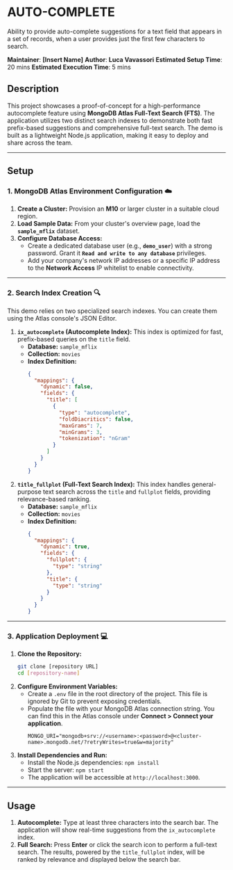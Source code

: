 # AUTO-COMPLETE

Ability to provide auto-complete suggestions for a text field that appears in a set of records, when a user provides just the first few characters to search.

**Maintainer**: **[Insert Name]**
**Author**: **Luca Vavassori**
**Estimated Setup Time**: 20 mins
**Estimated Execution Time**: 5 mins

## Description

This project showcases a proof-of-concept for a high-performance autocomplete feature using **MongoDB Atlas Full-Text Search (FTS)**. The application utilizes two distinct search indexes to demonstrate both fast prefix-based suggestions and comprehensive full-text search. The demo is built as a lightweight Node.js application, making it easy to deploy and share across the team.

---

## Setup

### 1. MongoDB Atlas Environment Configuration ☁️

1.  **Create a Cluster:** Provision an **M10** or larger cluster in a suitable cloud region.
2.  **Load Sample Data:** From your cluster's overview page, load the **`sample_mflix`** dataset.
3.  **Configure Database Access:**
    * Create a dedicated database user (e.g., **`demo_user`**) with a strong password. Grant it **`Read and write to any database`** privileges.
    * Add your company's network IP addresses or a specific IP address to the **Network Access** IP whitelist to enable connectivity.

---

### 2. Search Index Creation 🔍

This demo relies on two specialized search indexes. You can create them using the Atlas console's JSON Editor.

1.  **`ix_autocomplete` (Autocomplete Index):** This index is optimized for fast, prefix-based queries on the `title` field.
    * **Database:** `sample_mflix`
    * **Collection:** `movies`
    * **Index Definition:**
        ```json
        {
          "mappings": {
            "dynamic": false,
            "fields": {
              "title": [
                {
                  "type": "autocomplete",
                  "foldDiacritics": false,
                  "maxGrams": 7,
                  "minGrams": 3,
                  "tokenization": "nGram"
                }
              ]
            }
          }
        }
        ```
2.  **`title_fullplot` (Full-Text Search Index):** This index handles general-purpose text search across the `title` and `fullplot` fields, providing relevance-based ranking.
    * **Database:** `sample_mflix`
    * **Collection:** `movies`
    * **Index Definition:**
        ```json
        {
          "mappings": {
            "dynamic": true,
            "fields": {
              "fullplot": {
                "type": "string"
              },
              "title": {
                "type": "string"
              }
            }
          }
        }
        ```

---

### 3. Application Deployment 💻

1.  **Clone the Repository:**
    ```bash
    git clone [repository URL]
    cd [repository-name]
    ```
2.  **Configure Environment Variables:**
    * Create a `.env` file in the root directory of the project. This file is ignored by Git to prevent exposing credentials.
    * Populate the file with your MongoDB Atlas connection string. You can find this in the Atlas console under **Connect > Connect your application**.
        ```
        MONGO_URI="mongodb+srv://<username>:<password>@<cluster-name>.mongodb.net/?retryWrites=true&w=majority"
        ```
3.  **Install Dependencies and Run:**
    * Install the Node.js dependencies: `npm install`
    * Start the server: `npm start`
    * The application will be accessible at `http://localhost:3000`.

---

## Usage

1.  **Autocomplete:** Type at least three characters into the search bar. The application will show real-time suggestions from the `ix_autocomplete` index.
2.  **Full Search:** Press **Enter** or click the search icon to perform a full-text search. The results, powered by the `title_fullplot` index, will be ranked by relevance and displayed below the search bar.